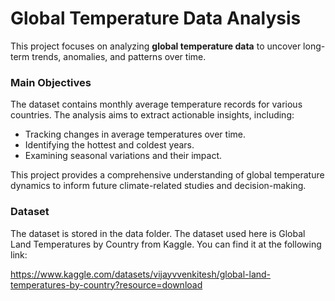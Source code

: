 # Global Temperature Data Analysis


This project focuses on analyzing **global temperature data** to uncover long-term trends, anomalies, and patterns over time.


### Main Objectives
The dataset contains monthly average temperature records for various countries. The analysis aims to extract actionable insights, including:

   * Tracking changes in average temperatures over time.
   * Identifying the hottest and coldest years.
   * Examining seasonal variations and their impact.

This project provides a comprehensive understanding of global temperature dynamics to inform future climate-related studies and decision-making.


### Dataset

The dataset is stored in the data folder. The dataset used here is  Global Land Temperatures by Country from Kaggle. You can find it at the following link:

https://www.kaggle.com/datasets/vijayvvenkitesh/global-land-temperatures-by-country?resource=download
